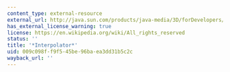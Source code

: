 ```yaml
---
content_type: external-resource
external_url: http://java.sun.com/products/java-media/3D/forDevelopers/J3D_1_2_API/j3dapi/javax/media/j3d/Interpolator.html
has_external_license_warning: true
license: https://en.wikipedia.org/wiki/All_rights_reserved
status: ''
title: '*Interpolator*'
uid: 009c098f-f9f5-45be-96ba-ea3dd31b5c2c
wayback_url: ''
---
```

